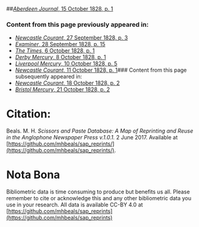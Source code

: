 ##[*Aberdeen Journal*, 15 October 1828, p. 1](https://mhbeals.github.io/sap_html/Aberdeen-Journal/Aberdeen-Journal-15-October-1828-p-1)

### Content from this page previously appeared in:
+ [*Newcastle Courant*, 27 September 1828, p. 3](https://mhbeals.github.io/sap_html/Newcastle-Courant/Newcastle-Courant-27-September-1828-p-3)
+ [*Examiner*, 28 September 1828, p. 15](https://mhbeals.github.io/sap_html/Examiner/Examiner-28-September-1828-p-15)
+ [*The Times*, 6 October 1828, p. 1](https://mhbeals.github.io/sap_html/The-Times/The-Times-6-October-1828-p-1)
+ [*Derby Mercury*, 8 October 1828, p. 1](https://mhbeals.github.io/sap_html/Derby-Mercury/Derby-Mercury-8-October-1828-p-1)
+ [*Liverpool Mercury*, 10 October 1828, p. 5](https://mhbeals.github.io/sap_html/Liverpool-Mercury/Liverpool-Mercury-10-October-1828-p-5)
+ [*Newcastle Courant*, 11 October 1828, p. 1](https://mhbeals.github.io/sap_html/Newcastle-Courant/Newcastle-Courant-11-October-1828-p-1)### Content from this page subsequently appeared in:
+ [*Newcastle Courant*, 18 October 1828, p. 2](https://mhbeals.github.io/sap_html/Newcastle-Courant/Newcastle-Courant-18-October-1828-p-2)
+ [*Bristol Mercury*, 21 October 1828, p. 2](https://mhbeals.github.io/sap_html/Bristol-Mercury/Bristol-Mercury-21-October-1828-p-2)
                    
# Citation: 

Beals. M. H. *Scissors and Paste Database: A Map of Reprinting and Reuse in the Anglophone Newspaper Press v.1.0.1.* 2 June 2017. Available at [https://github.com/mhbeals/sap_reprints/](https://github.com/mhbeals/sap_reprints/). 
                    
# Nota Bona

Bibliometric data is time consuming to produce but benefits us all. Please remember to cite or acknowledge this and any other bibliometric data you use in your research. All data is available CC-BY 4.0 at [https://github.com/mhbeals/sap_reprints](https://github.com/mhbeals/sap_reprints)